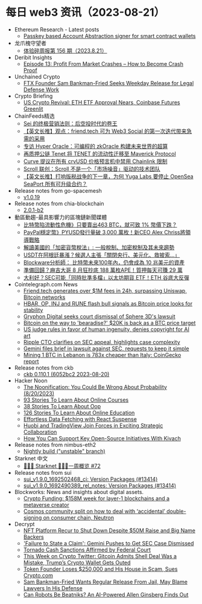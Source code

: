 # 每日 web3 资讯（2023-08-21）

- Ethereum Research - Latest posts
  - [Passkey based Account Abstraction signer for smart contract wallets](https://ethresear.ch/t/passkey-based-account-abstraction-signer-for-smart-contract-wallets/15856/17)
- 龙爪槐守望者
  - [体验碎周报第 156 期（2023.8.21）](https://www.ftium4.com/ux-weekly-156.html)
- Deribit Insights
  - [Episode 13: Profit From Market Crashes – How to Become Crash Proof](https://insights.deribit.com/deribit-live/episode-13-profit-from-market-crashes-how-to-become-crash-proof/)
- Unchained Crypto
  - [FTX Founder Sam Bankman-Fried Seeks Weekday Release for Legal Defense Work](https://unchainedcrypto.com/ftx-founder-sam-bankman-fried-seeks-weekday-release-for-legal-defense-work/)
- Crypto Briefing
  - [US Crypto Revival: ETH ETF Approval Nears, Coinbase Futures Greenlit](https://cryptobriefing.com/us-crypto-eth-etf-approval-coinbase-futures/?utm_source=feed&utm_medium=rss)
- ChainFeeds精选
  - [Sei 的终极营销法则：后空投时代的卷王](https://www.odaily.news/post/5189168)
  - [【英文长推】观点：friend.tech 可为 Web3 Social 的第一次迭代带来急需的采用](https://twitter.com/DrgStefanescu/status/1692572444651929895)
  - [专访 Hyper Oracle：可编程的 zkOracle 构建未来世界的超算](https://mp.weixin.qq.com/s?__biz=Mzg3ODcwOTA1Mw==&mid=2247493207&idx=1&sn=cb4ed020261bf2fa5452713fd5082aac&chksm=cf0d3605f87abf13fd6bb673283f91cd66936e547fbf8b1477d4dd16294db81bed15f249dedb#rd)
  - [再质押公链 Tenet 将 TENET 的流动性迁移至 Maverick Protocol](https://x.com/tenet_org/status/1692664340116013509)
  - [Curve 提议在所有 crvUSD 价格预言机中禁用 Chainlink 限制](https://gov.curve.fi/t/disable-chainlink-limits-for-price-oracles-in-crvusd/9527)
  - [Scroll 联创：Scroll 不是一个「市场噪音」驱动的技术团队](https://twitter.com/yezhang1998/status/1692999750214201779)
  - [【英文长推】打响版税战争的下一章，为何 Yuga Labs 要停止 OpenSea SeaPort 所有可升级合约？](https://twitter.com/ptrwtts/status/1693031679412326647)
- Release notes from go-spacemesh
  - [v1.0.19](https://github.com/spacemeshos/go-spacemesh/releases/tag/v1.0.19)
- Release notes from chia-blockchain
  - [2.0.1-b2](https://github.com/Chia-Network/chia-blockchain/releases/tag/2.0.1-b2)
- 動區動趨-最具影響力的區塊鏈新聞媒體
  - [比特幣陷流動性危機》只要賣出463 BTC，就可致 1% 幣價下跌？](https://www.blocktempo.com/463-btc-can-push-price-down-1-percent/)
  - [PayPal穩定幣》PYUSD發行量破 3,000 萬枚！新CEO Alex Chriss將領導戰略](https://www.blocktempo.com/paypal-names-alex-chriss-as-next-president-and-ceo/)
  - [解讀美國的「加密貨幣稅法」: 一般稅制、加密稅制及其未來趨勢](https://www.blocktempo.com/interpretation-of-us-encryption-tax/)
  - [USDT在阿根廷暴漲？候選人主張「關閉央行、美元化、救披索…」](https://www.blocktempo.com/argentinas-demand-for-stablecoins-is-spiking/)
  - [Blockware分析師： 比特幣未來100年內，仍會成為 10 兆美元的資產](https://www.blocktempo.com/joe-burnett-is-bullish-on-bitcoin/)
  - [準備回歸？麻吉大哥 8 月狂抄底 188 萬枚APE！質押每天可賺 29 萬](https://www.blocktempo.com/machi-big-brother-accumulated-1-88m-ape-in-august/)
  - [大利好？SEC可能「同時批準多檔」以太坊期貨 ETF！ETH 谷底大反彈](https://www.blocktempo.com/sec-could-greenlight-ether-futures-etfs/)
- Cointelegraph.com News
  - [Friend.tech generates over $1M fees in 24h, surpassing Uniswap, Bitcoin networks](https://cointelegraph.com/news/friendtech-generates-over-1m-fees-surpassing-uniswap-bitcoin-networks)
  - [HBAR, OP, INJ and RUNE flash bull signals as Bitcoin price looks for stability](https://cointelegraph.com/news/hbar-op-inj-and-rune-flash-bull-signals-as-bitcoin-price-looks-for-stability)
  - [Gryphon Digital seeks court dismissal of Sphere 3D's lawsuit](https://cointelegraph.com/news/gryphon-digital-seeks-court-dismissal-sphere-lawsuit)
  - [Bitcoin on the way to 'bearadise?' $20K is back as a BTC price target](https://cointelegraph.com/news/bitcoin-bearadise-20k-back-btc-price-target)
  - [US judge rules in favor of human ingenuity, denies copyright for AI art](https://cointelegraph.com/news/u-s-judge-denies-copyright-for-ai-art)
  - [Ripple CTO clarifies on SEC appeal, highlights case complexity](https://cointelegraph.com/news/ripple-cto-clarifies-on-sec-appeal-spotlights-case-complexity)
  - [Gemini files brief in lawsuit against SEC, requests to keep it simple](https://cointelegraph.com/news/gemini-reply-brief-dismiss-sec-lawsuit)
  - [Mining 1 BTC in Lebanon is 783x cheaper than Italy: CoinGecko report](https://cointelegraph.com/news/mining-1-btc-lebanon-783x-cheaper-italy-coin-gecko)
- Release notes from ckb
  - [ckb 0.110.1 (6052bc2 2023-08-20)](https://github.com/nervosnetwork/ckb/releases/tag/v0.110.1)
- Hacker Noon
  - [The Noonification: You Could Be Wrong About Probability (8/20/2023)](https://hackernoon.com/8-20-2023-noonification?source=rss)
  - [93 Stories To Learn About Online Courses](https://hackernoon.com/93-stories-to-learn-about-online-courses?source=rss)
  - [38 Stories To Learn About Oop](https://hackernoon.com/38-stories-to-learn-about-oop?source=rss)
  - [126 Stories To Learn About Online Education](https://hackernoon.com/126-stories-to-learn-about-online-education?source=rss)
  - [Effortless Data Fetching with React Suspense](https://hackernoon.com/effortless-data-fetching-with-react-suspense?source=rss)
  - [Huobi and TradingView Join Forces in Exciting Strategic Collaboration](https://hackernoon.com/huobi-and-tradingview-join-forces-in-exciting-strategic-collaboration?source=rss)
  - [How You Can Support Key Open-Source Initiatives With Kivach](https://hackernoon.com/how-you-can-support-key-open-source-initiatives-with-kivach?source=rss)
- Release notes from nimbus-eth2
  - [Nightly build ("unstable" branch)](https://github.com/status-im/nimbus-eth2/releases/tag/nightly)
- Starknet 中文
  - [👩🏽‍🚀 Starknet 👨🏽‍🚀一周概览 #72](https://starknetzh.substack.com/p/starknet-72-06e)
- Release notes from sui
  - [sui_v1.9.0_1692502468_ci: Version Packages (#13414)](https://github.com/MystenLabs/sui/releases/tag/sui_v1.9.0_1692502468_ci)
  - [sui_v1.9.0_1692490389_rel_notes: Version Packages (#13414)](https://github.com/MystenLabs/sui/releases/tag/sui_v1.9.0_1692490389_rel_notes)
- Blockworks: News and insights about digital assets.
  - [Crypto Funding: $158M week for layer-1 blockchains and a metaverse creator](https://blockworks.co/news/bitgo-funding-roundup)
  - [Cosmos community split on how to deal with ‘accidental’ double-signing on consumer chain, Neutron](https://blockworks.co/news/0xresearch-cosmos-neutron)
- Decrypt
  - [NFT Platform Recur to Shut Down Despite $50M Raise and Big Name Backers](https://decrypt.co/153124/nft-platform-recur-to-shut-down-despite-50-million-raise-and-big-name-backers)
  - ['Failure to State a Claim': Gemini Pushes to Get SEC Case Dismissed](https://decrypt.co/153123/failure-to-state-a-claim-gemini-pushes-to-get-sec-case-dismissed)
  - [Tornado Cash Sanctions Affirmed by Federal Court](https://decrypt.co/153118/tornado-cash-sanctions-affirmed-by-federal-court)
  - [This Week on Crypto Twitter: Gitcoin Admits Shell Deal Was a Mistake, Trump’s Crypto Wallet Gets Outed](https://decrypt.co/153103/this-week-on-crypto-twitter-donald-trump-crypto-wallet-shell-oil-gitcoin-evergrande-tether)
  - [Token Founder Loses $250,000 and His House in Scam, Sues Crypto.com](https://decrypt.co/153097/token-founder-loses-250000-and-his-house-in-scam-sues-crypto-com)
  - [Sam Bankman-Fried Wants Regular Release From Jail, May Blame Lawyers In His Defense](https://decrypt.co/153092/sam-bankman-fried-wants-regular-release-from-jail-may-blame-lawyers-in-his-defense)
  - [Can Robots Be Beatniks? An AI-Powered Allen Ginsberg Finds Out](https://decrypt.co/153027/can-robots-beatniks-ai-powered-allen-ginsberg-finds-out)
